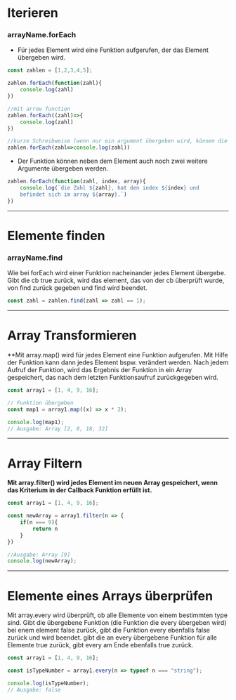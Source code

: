 # Iterieren
### arrayName.forEach
- Für jedes Element wird eine Funktion aufgerufen, der das Element übergeben wird.
``` javascript
const zahlen = [1,2,3,4,5];

zahlen.forEach(function(zahl){
	console.log(zahl)
})

//mit arrow function
zahlen.forEach((zahl)=>{
	console.log(zahl)
})

//kurze Schreibweise (wenn nur ein argument übergeben wird, können die runden und geschweiften Klammern werggelassen werden).
zahlen.forEach(zahl=>console.log(zahl))
```
- Der Funktion können neben dem Element auch noch zwei weitere Argumente übergeben werden.
```JavaScript
zahlen.forEach(function(zahl, index, array){
	console.log(`die Zahl ${zahl}, hat den index ${index} und 
	befindet sich im array ${array}.`)
})
```

---

# Elemente finden
### arrayName.find
Wie bei forEach wird einer Funktion nacheinander jedes Element übergebe.
Gibt die cb true zurück, wird das element, das von der cb überprüft wurde, von find zurück gegeben und find wird beendet.
```JavaScript
const zahl = zahlen.find(zahl => zahl == 1);
```

---

# Array Transformieren

**Mit array.map() wird für jedes Element eine Funktion aufgerufen. Mit Hilfe der Funktion kann dann jedes Element bspw. verändert werden. Nach jedem Aufruf der Funktion, wird das Ergebnis der Funktion in ein Array gespeichert, das nach dem letzten Funktionsaufruf zurückgegeben wird.

```JavaScript
const array1 = [1, 4, 9, 16];

// Funktion übergeben
const map1 = array1.map((x) => x * 2);

console.log(map1);
// Ausgabe: Array [2, 8, 18, 32]
```

---

# Array Filtern

**Mit array.filter() wird jedes Element im neuen Array gespeichert, wenn das Kriterium in der Callback Funktion erfüllt ist.**

```JavaScript
const array1 = [1, 4, 9, 16];

const newArray = array1.filter(n => {
	if(n === 9){
		return n
	}
})

//Ausgabe: Array [9]
console.log(newArray);
```

---

# Elemente eines Arrays überprüfen

Mit array.every wird überprüft, ob alle Elemente von einem bestimmten type sind.
Gibt die übergebene Funktion (die Funktion die every übergeben wird) bei enem element false zurück, gibt die Funktion every ebenfalls false zurück und wird beendet.
gibt die an every übergebene Funktion für alle Elemente true zurück, gibt every am Ende ebenfalls true zurück.

```JavaScript
const array1 = [1, 4, 9, 16];

const isTypeNumber = array1.every(n => typeof n === "string");

console.log(isTypeNumber);
// Ausgabe: false
```